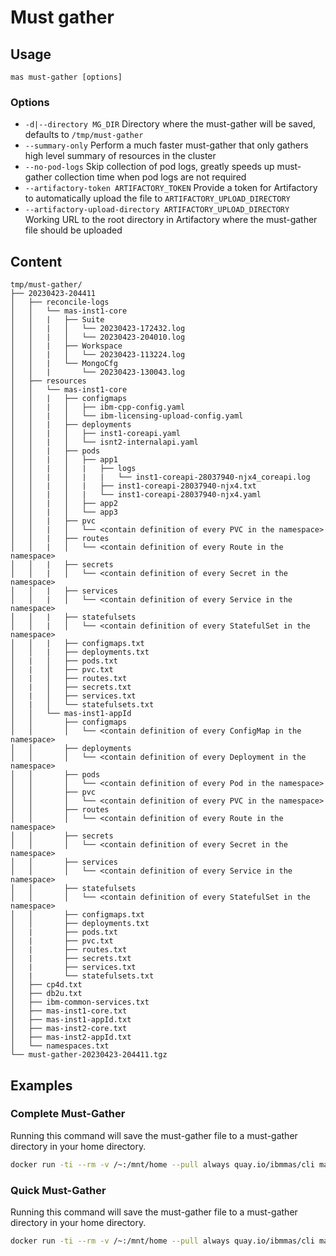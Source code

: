 Must gather
===============================================================================

Usage
-------------------------------------------------------------------------------
`mas must-gather [options]`

### Options
- `-d|--directory MG_DIR` Directory where the must-gather will be saved, defaults to `/tmp/must-gather`
- `--summary-only` Perform a much faster must-gather that only gathers high level summary of resources in the cluster
- `--no-pod-logs` Skip collection of pod logs, greatly speeds up must-gather collection time when pod logs are not required
- `--artifactory-token ARTIFACTORY_TOKEN` Provide a token for Artifactory to automatically upload the file to `ARTIFACTORY_UPLOAD_DIRECTORY`
- `--artifactory-upload-directory ARTIFACTORY_UPLOAD_DIRECTORY` Working URL to the root directory in Artifactory where the must-gather file should be uploaded

Content
-------------------------------------------------------------------------------

```
tmp/must-gather/
├── 20230423-204411
│   ├── reconcile-logs
│   │   └── mas-inst1-core
│   │   |   ├── Suite
│   │   |   │   └── 20230423-172432.log
│   │   |   │   └── 20230423-204010.log
│   │   |   ├── Workspace
│   │   |   │   └── 20230423-113224.log
│   │   |   └── MongoCfg
│   │   |       └── 20230423-130043.log
│   ├── resources
│   │   └── mas-inst1-core
│   │   |   ├── configmaps
│   │   |   │   ├── ibm-cpp-config.yaml
│   │   |   │   └── ibm-licensing-upload-config.yaml
│   │   |   ├── deployments
│   │   |   │   ├── inst1-coreapi.yaml
│   │   |   │   └── isnt2-internalapi.yaml
│   │   |   ├── pods
│   │   |   │   ├── app1
│   │   |   │   |   ├── logs
│   │   |   │   |   |   └── inst1-coreapi-28037940-njx4_coreapi.log
│   │   |   │   |   ├── inst1-coreapi-28037940-njx4.txt
│   │   |   │   |   └── inst1-coreapi-28037940-njx4.yaml
│   │   |   │   ├── app2
│   │   |   │   └── app3
│   │   |   ├── pvc
│   │   |   │   └── <contain definition of every PVC in the namespace>
│   │   |   ├── routes
│   │   |   │   └── <contain definition of every Route in the namespace>
│   │   |   ├── secrets
│   │   |   │   └── <contain definition of every Secret in the namespace>
│   │   |   ├── services
│   │   |   │   └── <contain definition of every Service in the namespace>
│   │   |   ├── statefulsets
│   │   |   │   └── <contain definition of every StatefulSet in the namespace>
│   │   |   ├── configmaps.txt
│   │   |   ├── deployments.txt
│   |   │   ├── pods.txt
│   |   │   ├── pvc.txt
│   |   │   ├── routes.txt
│   |   │   ├── secrets.txt
│   |   │   ├── services.txt
│   |   │   └── statefulsets.txt
│   │   └── mas-inst1-appId
│   │       ├── configmaps
│   │       │   └── <contain definition of every ConfigMap in the namespace>
│   │       ├── deployments
│   │       │   └── <contain definition of every Deployment in the namespace>
│   │       ├── pods
│   │       │   └── <contain definition of every Pod in the namespace>
│   │       ├── pvc
│   │       │   └── <contain definition of every PVC in the namespace>
│   │       ├── routes
│   │       │   └── <contain definition of every Route in the namespace>
│   │       ├── secrets
│   │       │   └── <contain definition of every Secret in the namespace>
│   │       ├── services
│   │       │   └── <contain definition of every Service in the namespace>
│   │       ├── statefulsets
│   │       │   └── <contain definition of every StatefulSet in the namespace>
│   │       ├── configmaps.txt
│   │       ├── deployments.txt
│   |       ├── pods.txt
│   |       ├── pvc.txt
│   |       ├── routes.txt
│   |       ├── secrets.txt
│   |       ├── services.txt
│   |       └── statefulsets.txt
│   ├── cp4d.txt
│   ├── db2u.txt
│   ├── ibm-common-services.txt
│   ├── mas-inst1-core.txt
│   ├── mas-inst1-appId.txt
│   ├── mas-inst2-core.txt
│   ├── mas-inst2-appId.txt
│   └── namespaces.txt
└── must-gather-20230423-204411.tgz
```

Examples
-------------------------------------------------------------------------------
### Complete Must-Gather
Running this command will save the must-gather file to a must-gather directory in your home directory.

```bash
docker run -ti --rm -v /~:/mnt/home --pull always quay.io/ibmmas/cli mas must-gather -d /mnt/home/must-gather
```

### Quick Must-Gather
Running this command will save the must-gather file to a must-gather directory in your home directory.

```bash
docker run -ti --rm -v /~:/mnt/home --pull always quay.io/ibmmas/cli mas must-gather -d /mnt/home/must-gather --summary-only
```

